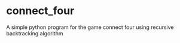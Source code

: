 # connect_four
A simple python program for the game connect four using recursive backtracking algorithm 
